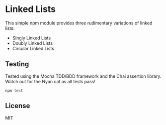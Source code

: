 # Linked Lists

This simple npm module provides three rudimentary variations of linked lists:

- Singly Linked Lists
- Doubly Linked Lists
- Circular Linked Lists

## Testing

Tested using the Mocha TDD/BDD framework and the Chai assertion library.
Watch out for the Nyan cat as all tests pass!

`npm test`

## License

MIT
